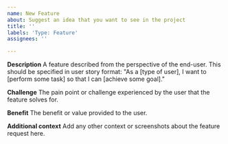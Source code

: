 ```yaml
---
name: New Feature
about: Suggest an idea that you want to see in the project
title: ''
labels: 'Type: Feature'
assignees: ''

---
```


**Description**
A feature described from the perspective of the end-user. This should be specified in user story format: "As a [type of user], I want to [perform some task] so that I can [achieve some goal]."

**Challenge**
The pain point or challenge experienced by the user that the feature solves for.

**Benefit**
The benefit or value provided to the user.

**Additional context**
Add any other context or screenshots about the feature request here.
